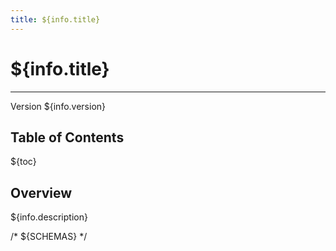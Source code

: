 ```yaml
---
title: ${info.title}
---
```


# ${info.title}
---
Version ${info.version}

## Table of Contents
${toc}

## Overview
 ${info.description}

/* ${SCHEMAS} */
